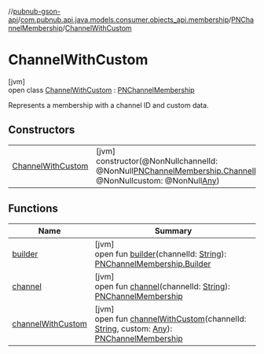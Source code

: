 //[pubnub-gson-api](../../../../index.md)/[com.pubnub.api.java.models.consumer.objects_api.membership](../../index.md)/[PNChannelMembership](../index.md)/[ChannelWithCustom](index.md)

# ChannelWithCustom

[jvm]\
open class [ChannelWithCustom](index.md) : [PNChannelMembership](../index.md)

Represents a membership with a channel ID and custom data.

## Constructors

| | |
|---|---|
| [ChannelWithCustom](-channel-with-custom.md) | [jvm]<br>constructor(@NonNullchannelId: @NonNull[PNChannelMembership.ChannelId](../-channel-id/index.md), @NonNullcustom: @NonNull[Any](https://kotlinlang.org/api/latest/jvm/stdlib/kotlin/-any/index.html)) |

## Functions

| Name | Summary |
|---|---|
| [builder](../builder.md) | [jvm]<br>open fun [builder](../builder.md)(channelId: [String](https://docs.oracle.com/javase/8/docs/api/java/lang/String.html)): [PNChannelMembership.Builder](../-builder/index.md) |
| [channel](../channel.md) | [jvm]<br>open fun [channel](../channel.md)(channelId: [String](https://docs.oracle.com/javase/8/docs/api/java/lang/String.html)): [PNChannelMembership](../index.md) |
| [channelWithCustom](../channel-with-custom.md) | [jvm]<br>open fun [channelWithCustom](../channel-with-custom.md)(channelId: [String](https://docs.oracle.com/javase/8/docs/api/java/lang/String.html), custom: [Any](https://kotlinlang.org/api/latest/jvm/stdlib/kotlin/-any/index.html)): [PNChannelMembership](../index.md) |
